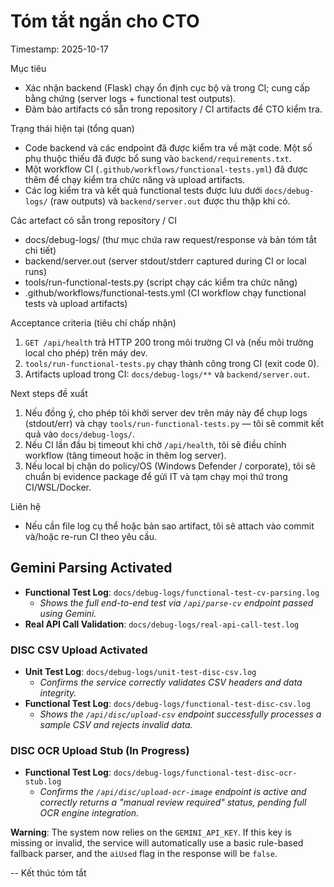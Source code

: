 # Tóm tắt ngắn cho CTO

Timestamp: 2025-10-17

Mục tiêu
- Xác nhận backend (Flask) chạy ổn định cục bộ và trong CI; cung cấp bằng chứng (server logs + functional test outputs).
- Đảm bảo artifacts có sẵn trong repository / CI artifacts để CTO kiểm tra.

Trạng thái hiện tại (tổng quan)
- Code backend và các endpoint đã được kiểm tra về mặt code. Một số phụ thuộc thiếu đã được bổ sung vào `backend/requirements.txt`.
- Một workflow CI (`.github/workflows/functional-tests.yml`) đã được thêm để chạy kiểm tra chức năng và upload artifacts.
- Các log kiểm tra và kết quả functional tests được lưu dưới `docs/debug-logs/` (raw outputs) và `backend/server.out` được thu thập khi có.

Các artefact có sẵn trong repository / CI
- docs/debug-logs/ (thư mục chứa raw request/response và bản tóm tắt chi tiết)
- backend/server.out (server stdout/stderr captured during CI or local runs)
- tools/run-functional-tests.py (script chạy các kiểm tra chức năng)
- .github/workflows/functional-tests.yml (CI workflow chạy functional tests và upload artifacts)

Acceptance criteria (tiêu chí chấp nhận)
1. `GET /api/health` trả HTTP 200 trong môi trường CI và (nếu môi trường local cho phép) trên máy dev.
2. `tools/run-functional-tests.py` chạy thành công trong CI (exit code 0).
3. Artifacts upload trong CI: `docs/debug-logs/**` và `backend/server.out`.

Next steps đề xuất
1. Nếu đồng ý, cho phép tôi khởi server dev trên máy này để chụp logs (stdout/err) và chạy `tools/run-functional-tests.py` — tôi sẽ commit kết quả vào `docs/debug-logs/`.
2. Nếu CI lần đầu bị timeout khi chờ `/api/health`, tôi sẽ điều chỉnh workflow (tăng timeout hoặc in thêm log server).
3. Nếu local bị chặn do policy/OS (Windows Defender / corporate), tôi sẽ chuẩn bị evidence package để gửi IT và tạm chạy mọi thứ trong CI/WSL/Docker.

Liên hệ
- Nếu cần file log cụ thể hoặc bản sao artifact, tôi sẽ attach vào commit và/hoặc re-run CI theo yêu cầu.

## Gemini Parsing Activated

- **Functional Test Log**: `docs/debug-logs/functional-test-cv-parsing.log`
  - *Shows the full end-to-end test via `/api/parse-cv` endpoint passed using Gemini.*
- **Real API Call Validation**: `docs/debug-logs/real-api-call-test.log`

### DISC CSV Upload Activated

- **Unit Test Log**: `docs/debug-logs/unit-test-disc-csv.log`
  - *Confirms the service correctly validates CSV headers and data integrity.*
- **Functional Test Log**: `docs/debug-logs/functional-test-disc-csv.log`
  - *Shows the `/api/disc/upload-csv` endpoint successfully processes a sample CSV and rejects invalid data.*

### DISC OCR Upload Stub (In Progress)

- **Functional Test Log**: `docs/debug-logs/functional-test-disc-ocr-stub.log`
  - *Confirms the `/api/disc/upload-ocr-image` endpoint is active and correctly returns a "manual review required" status, pending full OCR engine integration.*

**Warning**: The system now relies on the `GEMINI_API_KEY`. If this key is missing or invalid, the service will automatically use a basic rule-based fallback parser, and the `aiUsed` flag in the response will be `false`.

-- Kết thúc tóm tắt
